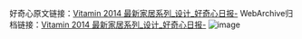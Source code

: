 好奇心原文链接：[Vitamin 2014 最新家居系列_设计_好奇心日报-](https://www.qdaily.com/articles/2486.html)
WebArchive归档链接：[Vitamin 2014 最新家居系列_设计_好奇心日报-](http://web.archive.org/web/20190623151133/https://www.qdaily.com/articles/2486.html)
![image](http://ww3.sinaimg.cn/large/007d5XDply1g3vc4je36vj30u0377gwa)